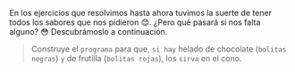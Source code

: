 <gs-attire attire-url="https://raw.githubusercontent.com/MumukiProject/mumuki-guia-gobstones-alternativa-kids/master/assets/attires/config.json"></gs-attire>
<gs-toolbox toolbox-url="https://raw.githubusercontent.com/MumukiProject/mumuki-guia-gobstones-muchos-sabores-combinados-kids/master/assets/toolbox.xml"></gs-toolbox>

En los ejercicios que resolvimos hasta ahora tuvimos la suerte de tener todos los sabores que nos pidieron :blush:. ¿Pero qué pasará si nos falta alguno? :flushed: Descubrámoslo a continuación.

> Construye el `programa` para que, `si hay` helado de chocolate (`bolitas negras`) `y` de frutilla (`bolitas rojas`), los `sirva` en el cono. 
